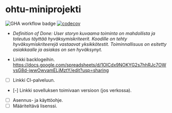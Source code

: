 # ohtu-miniprojekti
![GHA workflow badge](https://github.com/eetupsutinen/ohtu-miniprojekti/workflows/CI/badge.svg)
[![codecov](https://codecov.io/gh/eetupsutinen/ohtu-miniprojekti/graph/badge.svg?token=2A06H0INDB)](https://codecov.io/gh/eetupsutinen/ohtu-miniprojekti)

- *Definition of Done: User storyn kuvaama toiminta on mahdollista ja toteutus täyttää hyväksymiskriteerit. Koodille on tehty hyväksymiskriteerejä vastaavat 
  yksikkötestit. Toiminnallisuus on esitetty asiakkaalle ja asiakas on sen hyväksynyt.*
  
- Linkki backlogeihin. https://docs.google.com/spreadsheets/d/1OICdx9NOKYG2s7hhRJc7OWvsG8d-jwwOwvamELjMztY/edit?usp=sharing
- [ ] Linkki CI-palveluun.
- [-] Linkki sovelluksen toimivaan versioon (jos verkossa).
- [ ] Asennus- ja käyttöohje.
- [ ] Määriteltävä lisenssi.
